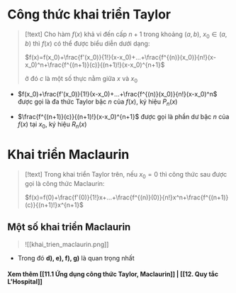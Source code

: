 
# Công thức khai triển Taylor

>[!text]
>Cho hàm $f(x)$ khả vi đến cấp $n+1$ trong khoảng $(a,b)$, $x_0\in (a,b)$ thì $f(x)$ có thể được biểu diễn dưới dạng: 
>
>$f(x)=f(x_0)+\frac{f'(x_0)}{1!}(x-x_0)+...+\frac{f^{(n)}(x_0)}{n!}(x-x_0)^n+\frac{f^{(n+1)}(c)}{(n+1)!}(x-x_0)^{n+1}$
>
>ở đó $c$ là một số thực nằm giữa $x$ và $x_0$ 

- $f(x_0)+\frac{f'(x_0)}{1!}(x-x_0)+...+\frac{f^{(n)}(x_0)}{n!}(x-x_0)^n$ được gọi là đa thức Taylor bậc $n$ của $f(x)$, ký hiệu $P_n(x)$

- $\frac{f^{(n+1)}(c)}{(n+1)!}(x-x_0)^{n+1}$ được gọi là phần dư bậc $n$ của $f(x)$ tại $x_0$, ký hiệu $R_n(x)$


# Khai triển Maclaurin

>[!text]
>Trong khai triển Taylor trên, nếu $x_0=0$ thì công thức sau được gọi là công thức Maclaurin:
>
>$f(x)=f(0)+\frac{f'(0)}{1!}x+...+\frac{f^{(n)}(0)}{n!}x^n+\frac{f^{(n+1)}(c)}{(n+1)!}x^{n+1}$

## Một số khai triển Maclaurin

>![[khai_trien_maclaurin.png]]

- Trong đó **d), e), f), g)** là quan trọng nhất


#### Xem thêm [[11.1 Ứng dụng công thức Taylor, Maclaurin]] | [[12. Quy tắc L'Hospital]]
